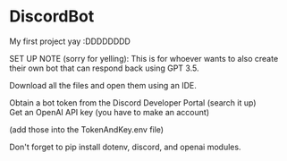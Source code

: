 # DiscordBot
My first project yay :DDDDDDDD

SET UP NOTE (sorry for yelling):
This is for whoever wants to also create their own bot that can respond back using GPT 3.5.

Download all the files and open them using an IDE.

Obtain a bot token from the Discord Developer Portal (search it up)<br>
Get an OpenAI API key (you have to make an account)<br>

(add those into the TokenAndKey.env file)

Don't forget to pip install dotenv, discord, and openai modules.

